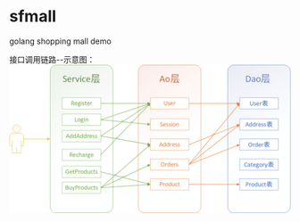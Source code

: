# sfmall
golang shopping mall demo


接口调用链路--示意图：
![mall--接口调用链路](https://github.com/J0nathan1ei/sfmall/blob/main/vx_images/417242600238986.png)
